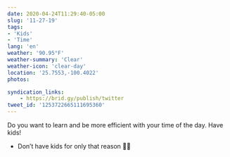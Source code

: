 ```yaml
---
date: 2020-04-24T11:29:40-05:00
slug: '11-27-19'
tags:
- 'Kids'
- 'Time'
lang: 'en'
weather: '90.95°F'
weather-summary: 'Clear'
weather-icon: 'clear-day'
location: '25.7553,-100.4022'
photos:

syndication_links:
    - https://brid.gy/publish/twitter
tweet_id: '1253722665111695360'
---
```

Do you want to learn and be more efficient with your time of the day. Have kids!



* Don’t have kids for only that reason 🙏🏼

  